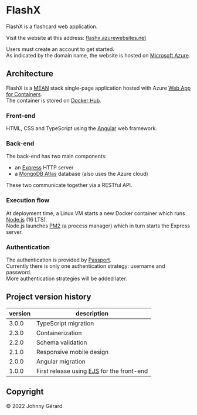 # FlashX
FlashX is a flashcard web application.

Visit the website at this address: [flashx.azurewebsites.net](https://flashx.azurewebsites.net)

Users must create an account to get started.  
As indicated by the domain name, the website is hosted on [Microsoft Azure](https://azure.microsoft.com/en-us/).

## Architecture
FlashX is a [MEAN](https://www.mongodb.com/mean-stack) stack single-page application hosted with Azure [Web App for Containers](https://azure.microsoft.com/en-us/products/app-service/containers/#overview).  
The container is stored on [Docker Hub](https://hub.docker.com/r/johnnygerard/flashx/tags).

### Front-end
HTML, CSS and TypeScript using the [Angular](https://angular.io/) web framework.

### Back-end
The back-end has two main components:  
* an [Express](https://expressjs.com) HTTP server
* a [MongoDB Atlas](https://www.mongodb.com/atlas) database (also uses the Azure cloud)

These two communicate together via a RESTful API.  

### Execution flow
At deployment time, a Linux VM starts a new Docker container which runs [Node.js](https://nodejs.dev/en/) (16 LTS).  
Node.js launches [PM2](https://pm2.keymetrics.io/) (a process manager) which in turn starts the Express server.

### Authentication
The authentication is provided by [Passport](https://www.passportjs.org/).  
Currently there is only one authentication strategy: username and password.  
More authentication strategies will be added later.

## Project version history

| version | description |
| --- | --- |
| 3.0.0 | TypeScript migration |
| 2.3.0 | Containerization |
| 2.2.0 | Schema validation |
| 2.1.0 | Responsive mobile design |
| 2.0.0 | Angular migration |
| 1.0.0 | First release using [EJS](https://ejs.co/) for the front-end |

## Copyright
© 2022 Johnny Gérard
